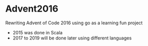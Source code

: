 # Advent2016

Rewriting Advent of Code 2016 using go as a learning fun project

- 2015 was done in Scala
- 2017 to 2019 will be done later using different languages
